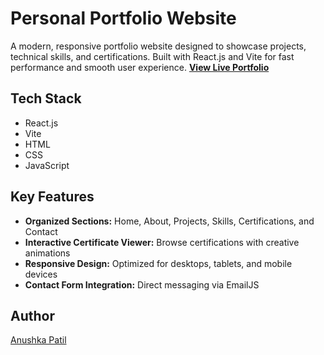# Personal Portfolio Website

A modern, responsive portfolio website designed to showcase projects, technical skills, and certifications. Built with React.js and Vite for fast performance and smooth user experience.
**[View Live Portfolio](https://portfolio-azure-six-62.vercel.app/)**

## Tech Stack

- React.js
- Vite
- HTML
- CSS
- JavaScript

## Key Features

-  **Organized Sections:** Home, About, Projects, Skills, Certifications, and Contact
-  **Interactive Certificate Viewer:** Browse certifications with creative animations
-  **Responsive Design:** Optimized for desktops, tablets, and mobile devices
-  **Contact Form Integration:** Direct messaging via EmailJS



## Author

[Anushka Patil](https://github.com/your-github-anushkaa2704)

